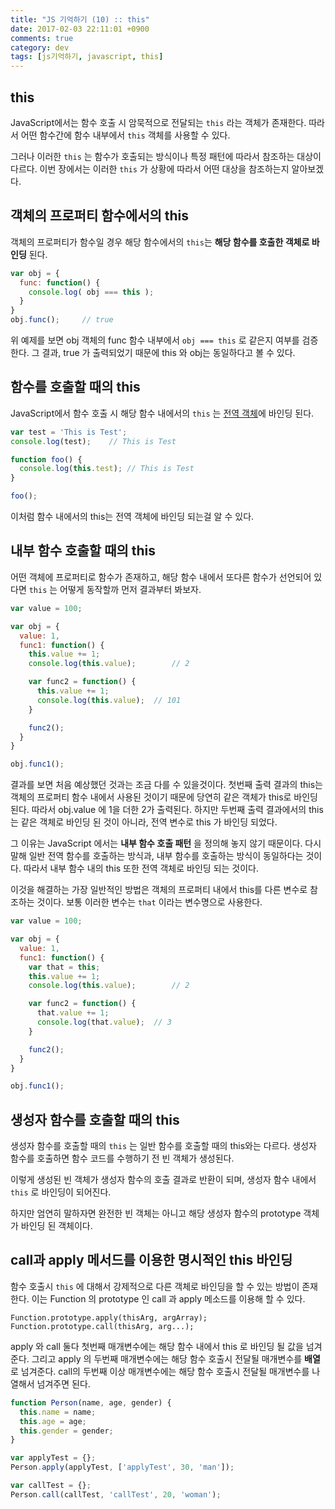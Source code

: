 ```yaml
---
title: "JS 기억하기 (10) :: this"
date: 2017-02-03 22:11:01 +0900
comments: true
category: dev
tags: [js기억하기, javascript, this]
---
```


## this
JavaScript에서는 함수 호출 시 암묵적으로 전달되는 `this` 라는 객체가 존재한다.
따라서 어떤 함수간에 함수 내부에서 `this` 객체를 사용할 수 있다.

그러나 이러한 `this` 는 함수가 호출되는 방식이나 특정 패턴에 따라서 참조하는 대상이 다르다.
이번 장에서는 이러한 `this` 가 상황에 따라서 어떤 대상을 참조하는지 알아보겠다.

## 객체의 프로퍼티 함수에서의 this
객체의 프로퍼티가 함수일 경우 해당 함수에서의 `this`는
**해당 함수를 호출한 객체로 바인딩** 된다.

```js
var obj = {
  func: function() {
    console.log( obj === this );
  }
}
obj.func();		// true
```

위 예제를 보면 obj 객체의 func 함수 내부에서
`obj === this` 로 같은지 여부를 검증한다.
그 결과, true 가 출력되었기 때문에 this 와 obj는 동일하다고 볼 수 있다.

## 함수를 호출할 때의 this
JavaScript에서 함수 호출 시 해당 함수 내에서의 `this` 는 [전역 객체](/dev/post/14)에 바인딩 된다.

```js
var test = 'This is Test';
console.log(test);    // This is Test

function foo() {
  console.log(this.test); // This is Test
}

foo();
```

이처럼 함수 내에서의 this는 전역 객체에 바인딩 되는걸 알 수 있다.

## 내부 함수 호출할 때의 this
어떤 객체에 프로퍼티로 함수가 존재하고,
해당 함수 내에서 또다른 함수가 선언되어 있다면 `this` 는 어떻게 동작할까
먼저 결과부터 봐보자.

```js
var value = 100;

var obj = {
  value: 1,
  func1: function() {
    this.value += 1;
    console.log(this.value);		// 2

    var func2 = function() {
      this.value += 1;
      console.log(this.value);	// 101
    }

    func2();
  }
}

obj.func1();
```

결과를 보면 처음 예상했던 것과는 조금 다를 수 있을것이다.
첫번째 출력 결과의 this는 객체의 프로퍼티 함수 내에서 사용된 것이기 때문에 당연히 같은 객체가 this로 바인딩 된다.
따라서 obj.value 에 1을 더한 2가 출력된다.
하지만 두번째 출력 결과에서의 this 는 같은 객체로 바인딩 된 것이 아니라,
전역 변수로 this 가 바인딩 되었다.  

그 이유는 JavaScript 에서는 **내부 함수 호출 패턴** 을 정의해 놓지 않기 때문이다.
다시말해 일반 전역 함수를 호출하는 방식과, 내부 함수를 호출하는 방식이 동일하다는 것이다.
따라서 내부 함수 내의 this 또한 전역 객체로 바인딩 되는 것이다.

이것을 해결하는 가장 일반적인 방법은 객체의 프로퍼티 내에서 this를 다른 변수로 참조하는 것이다.
보통 이러한 변수는 `that` 이라는 변수명으로 사용한다.

```js
var value = 100;

var obj = {
  value: 1,
  func1: function() {
    var that = this;
    this.value += 1;
    console.log(this.value);		// 2

    var func2 = function() {
      that.value += 1;
      console.log(that.value);	// 3
    }

    func2();
  }
}

obj.func1();
```

## 생성자 함수를 호출할 때의 this
생성자 함수를 호출할 때의 `this` 는 일반 함수를 호출할 때의 this와는 다르다.
생성자 함수를 호출하면 함수 코드를 수행하기 전 빈 객체가 생성된다.

이렇게 생성된 빈 객체가 생성자 함수의 호출 결과로 반환이 되며,
생성자 함수 내에서 `this` 로 바인딩이 되어진다.

하지만 엄연히 말하자면 완전한 빈 객체는 아니고
해당 생성자 함수의 prototype 객체가 바인딩 된 객체이다.

## call과 apply 메서드를 이용한 명시적인 this 바인딩
함수 호출시 `this` 에 대해서 강제적으로 다른 객체로 바인딩을 할 수 있는 방법이 존재한다.
이는 Function 의 prototype 인 call 과 apply 메소드를 이용해 할 수 있다.

`Function.prototype.apply(thisArg, argArray);`  
`Function.prototype.call(thisArg, arg...);`

apply 와 call 둘다 첫번째 매개변수에는 해당 함수 내에서 this 로 바인딩 될 값을 넘겨준다.
그리고 apply 의 두번째 매개변수에는 해당 함수 호출시 전달될 매개변수를 **배열** 로 넘겨준다.
call의 두번째 이상 매개변수에는 해당 함수 호출시 전달될 매개변수를 나열해서 넘겨주면 된다.

```js
function Person(name, age, gender) {
  this.name = name;
  this.age = age;
  this.gender = gender;
}

var applyTest = {};
Person.apply(applyTest, ['applyTest', 30, 'man']);

var callTest = {};
Person.call(callTest, 'callTest', 20, 'woman');
```

